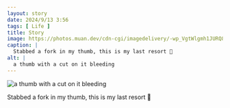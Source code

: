 ```yaml
---
layout: story
date: 2024/9/13 3:56
tags: [ Life ]
title: Story
image: https://photos.muan.dev/cdn-cgi/imagedelivery/-wp_VgtWlgmh1JURQ8t1mg/d3e0a37f-3666-4a8a-90b7-4203eb837100/public
caption: |
  Stabbed a fork in my thumb, this is my last resort 🎵
alt: |
  a thumb with a cut on it bleeding
---
```


![a thumb with a cut on it bleeding](https://photos.muan.dev/cdn-cgi/imagedelivery/-wp_VgtWlgmh1JURQ8t1mg/d3e0a37f-3666-4a8a-90b7-4203eb837100/public)

Stabbed a fork in my thumb, this is my last resort 🎵

